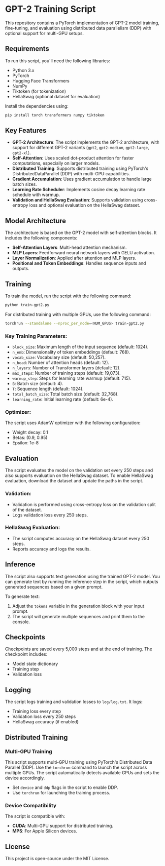 
# GPT-2 Training Script

This repository contains a PyTorch implementation of GPT-2 model training, fine-tuning, and evaluation using distributed data parallelism (DDP) with optional support for multi-GPU setups.

## Requirements

To run this script, you'll need the following libraries:

- Python 3.x
- PyTorch
- Hugging Face Transformers
- NumPy
- Tiktoken (for tokenization)
- HellaSwag (optional dataset for evaluation)

Install the dependencies using:

```bash
pip install torch transformers numpy tiktoken
```

## Key Features

- **GPT-2 Architecture**: The script implements the GPT-2 architecture, with support for different GPT-2 variants (`gpt2`, `gpt2-medium`, `gpt2-large`, `gpt2-xl`).
- **Self-Attention**: Uses scaled dot-product attention for faster computations, especially on larger models.
- **Distributed Training**: Supports distributed training using PyTorch's DistributedDataParallel (DDP) with multi-GPU capabilities.
- **Gradient Accumulation**: Uses gradient accumulation to handle large batch sizes.
- **Learning Rate Scheduler**: Implements cosine decay learning rate schedule with warmup.
- **Validation and HellaSwag Evaluation**: Supports validation using cross-entropy loss and optional evaluation on the HellaSwag dataset.

## Model Architecture

The architecture is based on the GPT-2 model with self-attention blocks. It includes the following components:
- **Self-Attention Layers**: Multi-head attention mechanism.
- **MLP Layers**: Feedforward neural network layers with GELU activation.
- **Layer Normalization**: Applied after attention and MLP layers.
- **Positional and Token Embeddings**: Handles sequence inputs and outputs.

## Training

To train the model, run the script with the following command:

```bash
python train-gpt2.py
```

For distributed training with multiple GPUs, use the following command:

```bash
torchrun --standalone --nproc_per_node=<NUM_GPUS> train-gpt2.py
```

### Key Training Parameters:
- `block_size`: Maximum length of the input sequence (default: 1024).
- `n_emb`: Dimensionality of token embeddings (default: 768).
- `vocab_size`: Vocabulary size (default: 50,257).
- `n_head`: Number of attention heads (default: 12).
- `n_layers`: Number of Transformer layers (default: 12).
- `max_steps`: Number of training steps (default: 19,073).
- `warmup_step`: Steps for learning rate warmup (default: 715).
- `B`: Batch size (default: 4).
- `T`: Sequence length (default: 1024).
- `total_batch_size`: Total batch size (default: 32,768).
- `learning_rate`: Initial learning rate (default: 6e-4).

### Optimizer:
The script uses AdamW optimizer with the following configuration:
- Weight decay: 0.1
- Betas: (0.9, 0.95)
- Epsilon: 1e-8

## Evaluation

The script evaluates the model on the validation set every 250 steps and also supports evaluation on the HellaSwag dataset. To enable HellaSwag evaluation, download the dataset and update the paths in the script.

### Validation:
- Validation is performed using cross-entropy loss on the validation split of the dataset.
- Logs validation loss every 250 steps.

### HellaSwag Evaluation:
- The script computes accuracy on the HellaSwag dataset every 250 steps.
- Reports accuracy and logs the results.

## Inference

The script also supports text generation using the trained GPT-2 model. You can generate text by running the inference step in the script, which outputs generated sequences based on a given prompt.

To generate text:

1. Adjust the `tokens` variable in the generation block with your input prompt.
2. The script will generate multiple sequences and print them to the console.

## Checkpoints

Checkpoints are saved every 5,000 steps and at the end of training. The checkpoint includes:
- Model state dictionary
- Training step
- Validation loss

## Logging

The script logs training and validation losses to `log/log.txt`. It logs:
- Training loss every step
- Validation loss every 250 steps
- HellaSwag accuracy (if enabled)

## Distributed Training

### Multi-GPU Training

This script supports multi-GPU training using PyTorch's Distributed Data Parallel (DDP). Use the `torchrun` command to launch the script across multiple GPUs. The script automatically detects available GPUs and sets the device accordingly.

- Set `device` and `ddp` flags in the script to enable DDP.
- Use `torchrun` for launching the training process.

### Device Compatibility

The script is compatible with:
- **CUDA**: Multi-GPU support for distributed training.
- **MPS**: For Apple Silicon devices.

## License

This project is open-source under the MIT License.
